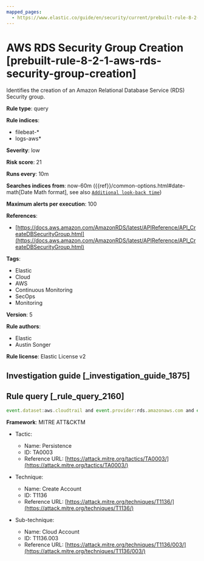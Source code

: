 ```yaml
---
mapped_pages:
  - https://www.elastic.co/guide/en/security/current/prebuilt-rule-8-2-1-aws-rds-security-group-creation.html
---
```


# AWS RDS Security Group Creation [prebuilt-rule-8-2-1-aws-rds-security-group-creation]

Identifies the creation of an Amazon Relational Database Service (RDS) Security group.

**Rule type**: query

**Rule indices**:

* filebeat-*
* logs-aws*

**Severity**: low

**Risk score**: 21

**Runs every**: 10m

**Searches indices from**: now-60m ({{ref}}/common-options.html#date-math[Date Math format], see also [`Additional look-back time`](docs-content://solutions/security/detect-and-alert/create-detection-rule.md#rule-schedule))

**Maximum alerts per execution**: 100

**References**:

* [https://docs.aws.amazon.com/AmazonRDS/latest/APIReference/API_CreateDBSecurityGroup.html](https://docs.aws.amazon.com/AmazonRDS/latest/APIReference/API_CreateDBSecurityGroup.html)

**Tags**:

* Elastic
* Cloud
* AWS
* Continuous Monitoring
* SecOps
* Monitoring

**Version**: 5

**Rule authors**:

* Elastic
* Austin Songer

**Rule license**: Elastic License v2

## Investigation guide [_investigation_guide_1875]



## Rule query [_rule_query_2160]

```js
event.dataset:aws.cloudtrail and event.provider:rds.amazonaws.com and event.action:CreateDBSecurityGroup and event.outcome:success
```

**Framework**: MITRE ATT&CKTM

* Tactic:

    * Name: Persistence
    * ID: TA0003
    * Reference URL: [https://attack.mitre.org/tactics/TA0003/](https://attack.mitre.org/tactics/TA0003/)

* Technique:

    * Name: Create Account
    * ID: T1136
    * Reference URL: [https://attack.mitre.org/techniques/T1136/](https://attack.mitre.org/techniques/T1136/)

* Sub-technique:

    * Name: Cloud Account
    * ID: T1136.003
    * Reference URL: [https://attack.mitre.org/techniques/T1136/003/](https://attack.mitre.org/techniques/T1136/003/)



